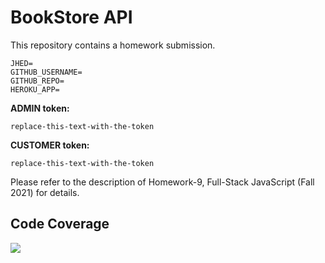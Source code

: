 # BookStore API

This repository contains a homework submission.

```text
JHED=
GITHUB_USERNAME=
GITHUB_REPO=
HEROKU_APP=
```

**ADMIN token:**

```text
replace-this-text-with-the-token
```

**CUSTOMER token:** 

```text
replace-this-text-with-the-token
```

Please refer to the description of Homework-9, Full-Stack JavaScript (Fall 2021) for details.

## Code Coverage

![](assets/jest.png)